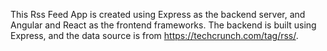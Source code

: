 This Rss Feed App is created using Express as the backend server, and Angular and React as the frontend frameworks.
The backend is built using Express, and the data source is from https://techcrunch.com/tag/rss/.
